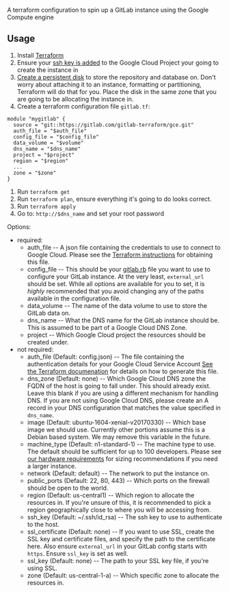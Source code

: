 A terraform configuration to spin up a GitLab instance using the Google Compute engine

## Usage
1. Install [Terraform](https://www.terraform.io/downloads.html)
1. Ensure your [ssh key is added](https://cloud.google.com/compute/docs/instances/adding-removing-ssh-keys) to the Google Cloud Project your going to create the instance in
1. [Create a persistent disk](https://cloud.google.com/compute/docs/disks/add-persistent-disk) to store the repository and database on. Don't worry about attaching it to an instance, formatting or partitioning, Terraform will do that for you. Place the disk in the same zone that you are going to be allocating the instance in.
1. Create a terraform configuration file `gitlab.tf`:
```
module "mygitlab" {
  source = "git::https://gitlab.com/gitlab-terraform/gce.git"
  auth_file = "$auth_file"
  config_file = "$config_file"
  data_volume = "$volume"
  dns_name = "$dns_name"
  project = "$project"
  region = "$region"
  ...
  zone = "$zone"
}
```
1. Run `terraform get`
1. Run `terraform plan`, ensure everything it's going to do looks correct.
1. Run `terraform apply`
1. Go to: `http://$dns_name` and set your root password

Options:
  * required:
    * auth_file -- A json file containing the credentials to use to connect to Google Cloud. Please see the [Terraform instructions](https://www.terraform.io/docs/providers/google/index.html#authentication-json-file) for obtaining this file.
    * config_file -- This should be your [gitlab.rb](https://gitlab.com/gitlab-org/omnibus-gitlab/blob/master/files/gitlab-config-template/gitlab.rb.template) file you want to use to configure your GitLab instance. At the very least, `external_url` should be set. While all options are available for you to set, it is *highly* recommended that you avoid changing any of the paths available in the configuration file.
    * data_volume -- The name of the data volume to use to store the GitLab data on.
    * dns_name -- What the DNS name for the GitLab instance should be. This is assumed to be part of a Google Cloud DNS Zone.
    * project -- Which Google Cloud project the resources should be created under.
  * not required:
    * auth_file (Default: config.json) -- The file containing the authentication details for your Google Cloud Service Account [See the Terraform documenation](https://www.terraform.io/docs/providers/google/index.html) for details on how to generate this file.
    * dns_zone (Default: none) -- Which Google Cloud DNS zone the FQDN of the host is going to fall under. This should already exist. Leave this blank if you are using a different mechanism for handling DNS. If you are not using Google Cloud DNS, please create an A record in your DNS configuration that matches the value specified in `dns_name`.
    * image (Default: ubuntu-1604-xenial-v20170330) -- Which base image we should use. Currently other portions assume this is a Debian based system. We may remove this variable in the future.
    * machine_type (Default: n1-standard-1) -- The machine type to use. The default should be sufficient for up to 100 developers. Please see [our hardware requirements](https://docs.gitlab.com/ce/install/requirements.html#hardware-requirements) for sizing recommendations if you need a larger instance.
    * network (Default: default) -- The network to put the instance on.
    * public_ports (Default: 22, 80, 443) -- Which ports on the firewall should be open to the world.
    * region (Default: us-central1) -- Which region to allocate the resources in. If you're unsure of this, it is recommended to pick a region geographically close to where you will be accessing from.
    * ssh_key (Default: ~/.ssh/id_rsa) -- The ssh key to use to authenticate to the host.
    * ssl_certificate (Default: none) -- If you want to use SSL, create the SSL key and certificate files, and specify the path to the certificate here. Also ensure `external_url` in your GitLab config starts with `https`. Ensure `ssl_key` is set as well.
    * ssl_key (Default: none) -- The path to your SSL key file, if you're using SSL.
    * zone (Default: us-central-1-a) -- Which specific zone to allocate the resources in.
